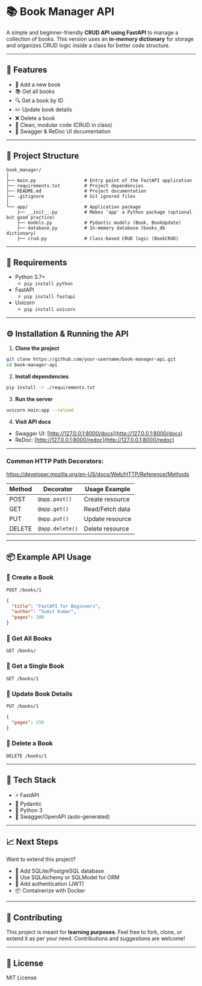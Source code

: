
# 📚 Book Manager API

A simple and beginner-friendly **CRUD API using FastAPI** to manage a collection of books. This version uses an **in-memory dictionary** for storage and organizes CRUD logic inside a class for better code structure.

---

## 🚀 Features

- 📖 Add a new book
- 📚 Get all books
- 🔍 Get a book by ID
- ✏️ Update book details
- ❌ Delete a book
- 🧼 Clean, modular code (CRUD in class)
- 🧪 Swagger & ReDoc UI documentation

---

## 📁 Project Structure

```
book_manager/
│
├── main.py                  # Entry point of the FastAPI application
├── requirements.txt         # Project dependencies
├── README.md                # Project documentation
├── .gitignore               # Git ignored files
│
└── app/                     # Application package
    ├── __init__.py          # Makes 'app' a Python package (optional but good practice)
    ├── models.py            # Pydantic models (Book, BookUpdate)
    ├── database.py          # In-memory database (books_db dictionary)
    ├── crud.py              # Class-based CRUD logic (BookCRUD)
```

---

## 🧰 Requirements

- Python 3.7+
  - `pip install python`
- FastAPI
  - `pip install fastapi`
- Uvicorn
  - `pip install uvicorn`

---

## ⚙️ Installation & Running the API

1. **Clone the project**

```bash
git clone https://github.com/your-username/book-manager-api.git
cd book-manager-api
```

2. **Install dependencies**

```bash
pip install -r ./requirements.txt
```

3. **Run the server**

```bash
uvicorn main:app --reload
```

4. **Visit API docs**

- Swagger UI: [http://127.0.0.1:8000/docs](http://127.0.0.1:8000/docs)
- ReDoc: [http://127.0.0.1:8000/redoc](http://127.0.0.1:8000/redoc)

---

### Common HTTP Path Decorators:

https://developer.mozilla.org/en-US/docs/Web/HTTP/Reference/Methods

| Method   | Decorator        | Usage Example             |
|----------|------------------|---------------------------|
| POST     | `@app.post()`    | Create resource           |
| GET      | `@app.get()`     | Read/Fetch data           |
| PUT      | `@app.put()`     | Update resource           |
| DELETE   | `@app.delete()`  | Delete resource           |

---

## 📦 Example API Usage

### 🔸 Create a Book

`POST /books/1`

```json
{
  "title": "FastAPI for Beginners",
  "author": "Sumit Kumar",
  "pages": 200
}
```

### 🔸 Get All Books

`GET /books/`

### 🔸 Get a Single Book

`GET /books/1`

### 🔸 Update Book Details

`PUT /books/1`

```json
{
  "pages": 250
}
```

### 🔸 Delete a Book

`DELETE /books/1`

---

## 📌 Tech Stack

- ⚡ FastAPI
- 🧠 Pydantic
- 🐍 Python 3
- 🧪 Swagger/OpenAPI (auto-generated)

---

## 📈 Next Steps

Want to extend this project?

- 🔗 Add SQLite/PostgreSQL database
- 🧵 Use SQLAlchemy or SQLModel for ORM
- 🔐 Add authentication (JWT)
- 📦 Containerize with Docker

---

## 🤝 Contributing

This project is meant for **learning purposes**. Feel free to fork, clone, or extend it as per your need. Contributions and suggestions are welcome!

---

## 🧾 License

MIT License
